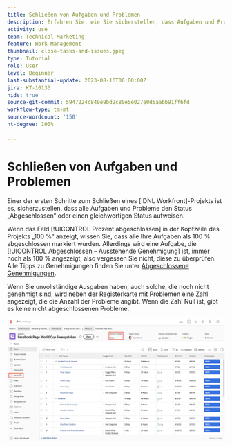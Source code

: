 ```yaml
---
title: Schließen von Aufgaben und Problemen
description: Erfahren Sie, wie Sie sicherstellen, dass Aufgaben und Probleme geschlossen werden, bevor Sie ein Projekt in [!DNL  Workfront]schließen.
activity: use
team: Technical Marketing
feature: Work Management
thumbnail: close-tasks-and-issues.jpeg
type: Tutorial
role: User
level: Beginner
last-substantial-update: 2023-08-16T00:00:00Z
jira: KT-10133
hide: true
source-git-commit: 5947224c840e9bd2c80e5e027e0d5aabb91ff6fd
workflow-type: tm+mt
source-wordcount: '150'
ht-degree: 100%

---
```


# Schließen von Aufgaben und Problemen

Einer der ersten Schritte zum Schließen eines [!DNL Workfront]-Projekts ist es, sicherzustellen, dass alle Aufgaben und Probleme den Status „Abgeschlossen“ oder einen gleichwertigen Status aufweisen.

Wenn das Feld [!UICONTROL Prozent abgeschlossen] in der Kopfzeile des Projekts „100 %“ anzeigt, wissen Sie, dass alle Ihre Aufgaben als 100 % abgeschlossen markiert wurden. Allerdings wird eine Aufgabe, die [!UICONTROL Abgeschlossen – Ausstehende Genehmigung] ist, immer noch als 100 % angezeigt, also vergessen Sie nicht, diese zu überprüfen. Alle Tipps zu Genehmigungen finden Sie unter [Abgeschlossene Genehmigungen](https://experienceleague.adobe.com/docs/workfront-learn/tutorials-workfront/manage-work/close-a-project/complete-approvals.html?lang=de).

Wenn Sie unvollständige Ausgaben haben, auch solche, die noch nicht genehmigt sind, wird neben der Registerkarte mit Problemen eine Zahl angezeigt, die die Anzahl der Probleme angibt. Wenn die Zahl Null ist, gibt es keine nicht abgeschlossenen Probleme.

![Projekt, das [!UICONTROL Prozent abgeschlossen] und offene Probleme anzeigt](assets/close-tasks-and-issues.png)

